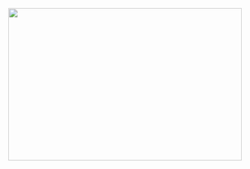 <p align="center">
  <img width="460" height="300" src="[http://www.fillmurray.com/460/300](https://media-exp1.licdn.com/dms/image/C4E16AQGSXK1fAH3rmg/profile-displaybackgroundimage-shrink_200_800/0/1659558389206?e=2147483647&v=beta&t=E6rCbMLNshoU1tEFZ_CqNrcyQ5peu10YzIAUtzI3Ifo)">
</p>
